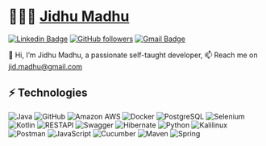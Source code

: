 
# 👨🏻‍💻 [Jidhu Madhu](https://www.linkedin.com/in/jidhum) 

[![Linkedin Badge](https://img.shields.io/badge/-Jidhu%20Madhu-blue?style=social&logo=Linkedin&logoColor=blue&link=https://www.linkedin.com/in/jidhum/)](https://www.linkedin.com/in/jidhum)  [![GitHub followers](https://img.shields.io/github/followers/jidmadhu?label=Follow&style=social)](https://github.com/jidmadhu/?tab=follow) [![Gmail Badge](https://img.shields.io/badge/-jid.madhu-c14438?style=social&logo=Gmail&logoColor=red&link=mailto:jid.madhu@gmail.com)](mailto:jid.madhu@gmail.com)

👋 Hi, I’m Jidhu Madhu, a passionate self-taught developer, 📫 Reach me on jid.madhu@gmail.com

## ⚡ Technologies
![Java](https://img.shields.io/badge/-Java-E34A86?&logo=java&color=007396&logoColor=white) 
![GitHub](https://img.shields.io/badge/-GitHub-181717?&logo=github)
![Amazon AWS](https://img.shields.io/badge/Amazon%20AWS-232F3E?&logo=amazon-aws&color=232F3E&logoColor=white) 
![Docker](https://img.shields.io/badge/-Docker-black?e&logo=docker&color=2496ED&logoColor=white) 
![PostgreSQL](https://img.shields.io/badge/-PostgreSQL-336791?&logo=postgresql) 
![Selenium](https://img.shields.io/badge/-Selenium-Selenium?&logo=selenium&color=darkgreen) 
![Kotlin](https://img.shields.io/badge/-Kotlin-kotlin?&logo=kotlin&color=blueviolet) 
![RESTAPI](https://img.shields.io/badge/RESTAPI-rest?&logo=rest&color=darkblue)
![Swagger](https://img.shields.io/badge/Swagger-maven?&logo=swagger&color=white)
![Hibernate](https://img.shields.io/badge/Hibernate-hibernate?&logo=hibernate&color=59666C)
![Python](https://img.shields.io/badge/-Python-python?&logo=python&color=3776AB&logoColor=white) 
![Kalilinux](https://img.shields.io/badge/-Kali%20Linux-kali?&logo=kali-linux&color=0054B8&&logoColor=FFFFFF) 
![Postman](https://img.shields.io/badge/-Post%20Man-postman?&logo=postman&color=FF6C37&logoColor=white) 
![JavaScript](https://img.shields.io/badge/-JavaScript-javascript?&logo=javascript&color=F7DF1E&logoColor=black) 
![Cucumber](https://img.shields.io/badge/-Cucumber-cucumber?&logo=cucumber&color=23D96C&logoColor=white) 
![Maven](https://img.shields.io/badge/Maven-maven?&logo=apache-maven&color=C71A36)
![Spring](https://img.shields.io/badge/SpringBoot-spring?&logo=spring&color=white) 
